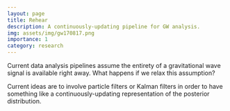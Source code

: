 ```yaml
---
layout: page
title: Rehear
description: A continuously-updating pipeline for GW analysis.
img: assets/img/gw170817.png
importance: 1
category: research
---
```


Current data analysis pipelines assume the entirety of a gravitational wave
signal is available right away.
What happens if we relax this assumption?

Current ideas are to involve particle filters or Kalman filters
in order to have something like a continuously-updating representation
of the posterior distribution. 